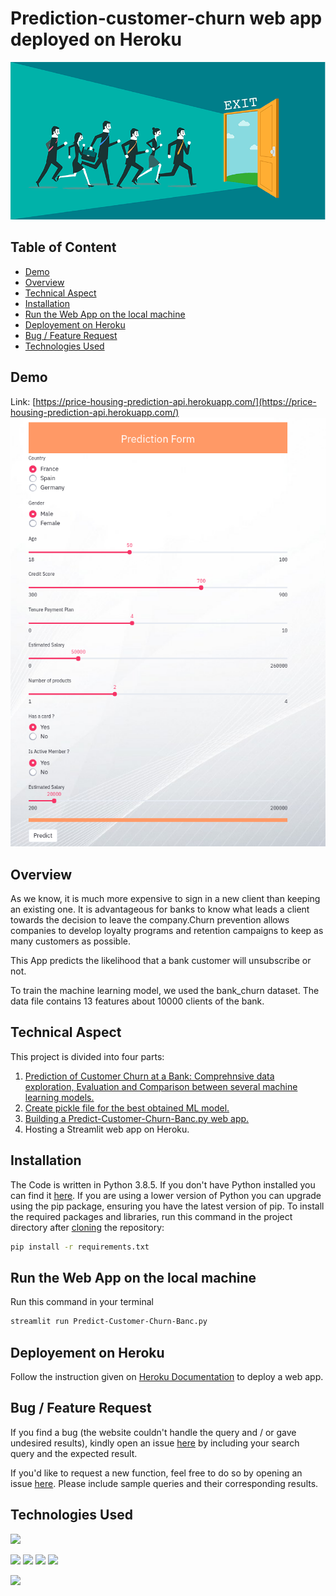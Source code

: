# Prediction-customer-churn web app deployed on Heroku

![](https://github.com/kh-bilal/Data-Science-Portfolio/blob/main/Prediction_of_customer_churn_at_a_bank/img.png)

## Table of Content
  * [Demo](#demo)
  * [Overview](#overview)
  * [Technical Aspect](#technical-aspect)
  * [Installation](#installation)
  * [Run the Web App on the local machine](#run-the-Web-app-on-the-local-machine)
  * [Deployement on Heroku](#deployement-on-heroku)
  * [Bug / Feature Request](#bug---feature-request)
  * [Technologies Used](#technologies-used)
  
## Demo
Link: [https://price-housing-prediction-api.herokuapp.com/](https://price-housing-prediction-api.herokuapp.com/) 
[![](https://github.com/kh-bilal/Data-Science-Portfolio/blob/main/Prediction_of_customer_churn_at_a_bank/bank.png)](https://price-housing-prediction-api.herokuapp.com/)


## Overview
As we know, it is much more expensive to sign in a new client than keeping an existing one. It is advantageous for banks to know what leads a client towards the decision to leave the company.Churn prevention allows companies to develop loyalty programs and retention campaigns to keep as many customers as possible.

This App predicts the likelihood that a bank customer will unsubscribe or not. 

To train the machine learning model, we used the bank_churn dataset. The data file contains 13 features about 10000 clients of the bank.

## Technical Aspect
This project is divided into four parts:
1. [Prediction of Customer Churn at a Bank: Comprehnsive data exploration, Evaluation and Comparison between several machine learning models.](https://github.com/kh-bilal/Prediction_of_customer_churn_at_a_bank/blob/main/prediction_of_customer_churn_at_a_bank.ipynb)
2. [Create pickle file for the best obtained ML model.](https://github.com/kh-bilal/Data-Science-Portfolio/blob/main/Prediction_of_customer_churn_at_a_bank/Create_pkl.ipynb)
3. [Building a Predict-Customer-Churn-Banc.py  web app.](https://github.com/kh-bilal/Prediction_of_customer_churn_at_a_bank/blob/main/Predict-Customer-Churn-Banc.py)
4. Hosting a Streamlit web app on Heroku.

## Installation
The Code is written in Python 3.8.5. If you don't have Python installed you can find it [here](https://www.python.org/downloads/). If you are using a lower version of Python you can upgrade using the pip package, ensuring you have the latest version of pip. To install the required packages and libraries, run this command in the project directory after [cloning](https://www.howtogeek.com/451360/how-to-clone-a-github-repository/) the repository:
```bash
pip install -r requirements.txt
```
## Run the Web App on the local machine
Run this command in your terminal 
```bash
streamlit run Predict-Customer-Churn-Banc.py
```
## Deployement on Heroku
Follow the instruction given on [Heroku Documentation](https://devcenter.heroku.com/articles/getting-started-with-python) to deploy a web app.

## Bug / Feature Request
If you find a bug (the website couldn't handle the query and / or gave undesired results), kindly open an issue [here](https://github.com/kh-bilal/Data-Science-Portfolio/issues/new) by including your search query and the expected result.

If you'd like to request a new function, feel free to do so by opening an issue [here](https://github.com/kh-bilal/Data-Science-Portfolio/issues/new). Please include sample queries and their corresponding results.

## Technologies Used

![](https://forthebadge.com/images/badges/made-with-python.svg)

[<img target="_blank" src="https://www.analyticsvidhya.com/wp-content/uploads/2015/01/scikit-learn-logo.png" width=280>](https://www.analyticsvidhya.com/wp-content/uploads/2015/01/scikit-learn-logo.png) [<img target="_blank" src="https://static.javatpoint.com/tutorial/pandas/images/python-pandas.png" width=200>](https://static.javatpoint.com/tutorial/pandas/images/python-pandas.png) [<img target="_blank" src="https://miro.medium.com/max/765/1*cyXCE-JcBelTyrK-58w6_Q.png" width=280>](https://miro.medium.com/max/765/1*cyXCE-JcBelTyrK-58w6_Q.png) [<img target="_blank" src="https://assets.website-files.com/5dc3b47ddc6c0c2a1af74ad0/5e18182ad27bcfbb9dff263a_RGB_Logo_Horizontal_Color_Light_Bg.png" width=200>](https://assets.website-files.com/5dc3b47ddc6c0c2a1af74ad0/5e18182ad27bcfbb9dff263a_RGB_Logo_Horizontal_Color_Light_Bg.png)

[<img target="_blank" src="https://logos-download.com/wp-content/uploads/2016/09/Heroku_logo.png" width=280>](https://logos-download.com/wp-content/uploads/2016/09/Heroku_logo.png)


